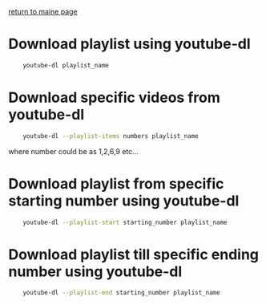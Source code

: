 [return to maine page](../readme.md)

# Download playlist using youtube-dl

```bash
    youtube-dl playlist_name
```

# Download specific videos from youtube-dl

```bash
    youtube-dl --playlist-items numbers playlist_name
```

where number could be as 1,2,6,9 etc...

# Download playlist from specific starting number using youtube-dl

```bash
    youtube-dl --playlist-start starting_number playlist_name
```

# Download playlist till specific ending number using youtube-dl

```bash
    youtube-dl --playlist-end starting_number playlist_name
```